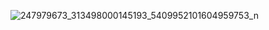 ![247979673_313498000145193_5409952101604959753_n](https://user-images.githubusercontent.com/93041068/138597503-5727cbe7-7a9c-4b64-af91-2fe4e36685d5.gif)
